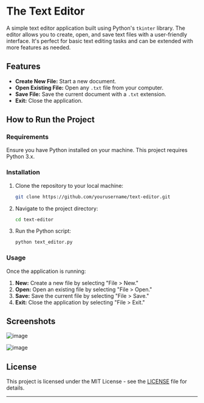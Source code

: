 
# The Text Editor

A simple text editor application built using Python's `tkinter` library. The editor allows you to create, open, and save text files with a user-friendly interface. It's perfect for basic text editing tasks and can be extended with more features as needed.

## Features

- **Create New File:** Start a new document.
- **Open Existing File:** Open any `.txt` file from your computer.
- **Save File:** Save the current document with a `.txt` extension.
- **Exit:** Close the application.

## How to Run the Project

### Requirements

Ensure you have Python installed on your machine. This project requires Python 3.x.

### Installation

1. Clone the repository to your local machine:

    ```bash
    git clone https://github.com/yourusername/text-editor.git
    ```

2. Navigate to the project directory:

    ```bash
    cd text-editor
    ```

3. Run the Python script:

    ```bash
    python text_editor.py
    ```

### Usage

Once the application is running:

1. **New:** Create a new file by selecting "File > New."
2. **Open:** Open an existing file by selecting "File > Open."
3. **Save:** Save the current file by selecting "File > Save."
4. **Exit:** Close the application by selecting "File > Exit."

## Screenshots
![image](https://github.com/user-attachments/assets/72a539b2-ffc8-490b-9deb-8ca2dc4443e6)

![image](https://github.com/user-attachments/assets/b561e165-c0cd-4104-9c4a-a1a656a583de)




## License

This project is licensed under the MIT License - see the [LICENSE](LICENSE) file for details.

---

